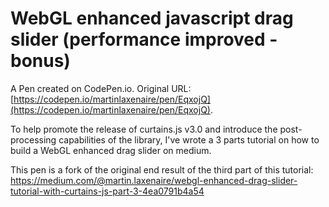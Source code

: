 # WebGL enhanced javascript drag slider (performance improved - bonus)

A Pen created on CodePen.io. Original URL: [https://codepen.io/martinlaxenaire/pen/EqxojQ](https://codepen.io/martinlaxenaire/pen/EqxojQ).

To help promote the release of curtains.js v3.0 and introduce the post-processing capabilities of the library, I've wrote a 3 parts tutorial on how to build a WebGL enhanced drag slider on medium.

This pen is a fork of the original end result of the third part of this tutorial: https://medium.com/@martin.laxenaire/webgl-enhanced-drag-slider-tutorial-with-curtains-js-part-3-4ea0791b4a54
